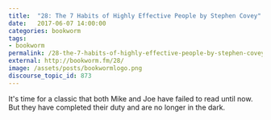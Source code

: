 ```yaml
---
title:  "28: The 7 Habits of Highly Effective People by Stephen Covey"
date:   2017-06-07 14:00:00
categories: bookworm
tags:
- bookworm
permalink: /28-the-7-habits-of-highly-effective-people-by-stephen-covey/
external: http://bookworm.fm/28/
image: /assets/posts/bookwormlogo.png
discourse_topic_id: 873
---
```

It's time for a classic that both Mike and Joe have failed to read until now. But they have completed their duty and are no longer in the dark.
<!--more-->
